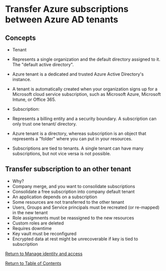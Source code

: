 # Transfer Azure subscriptions between Azure AD tenants

## Concepts

* Tenant
 * Represents a single organization and the default directory assigned to it. The "default active directory".
 * Azure tenant is a dedicated and trusted Azure Active Directory's instance. 
 * A tenant is automatically created when your organization signs up for a Microsoft cloud service subscription, such as Microsoft Azure, Microsoft Intune, or Office 365. 

* Subscription:
 * Represents a billing entity and a security boundary. A subscription can only trust one tenant/ directory.
 * Azure tenant is a directory, whereas subscription is an object that represents a "folder" where you can put in your resources.
 * Subscriptions are tied to tenants. A single tenant can have many subscriptions, but not vice versa is not possible.

## Transfer subscription to an other tenant

* Why?
 * Company merge, and you want to consolidate subscriptions
 * Consolidate a free subscription into company default tenant
 * An application depends on a subscription
* Some resources are not transferred to the other tenant
 * Users, Groups and Service principals must be recreated (or re-mapped) in the new tenant
 * Role assigmnents must be reassigned to the new resources
 * Custom roles are deleted
* Requires downtime
* Key vault must be reconfigured
* Encrypted data at rest might be unrecoverable if key is tied to subscription




[Return to Manage identity and access](README.md)

[Return to Table of Contents](../README.md)